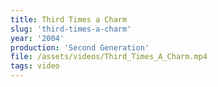 ```yaml
---
title: Third Times a Charm
slug: 'third-times-a-charm'
year: '2004'
production: 'Second Generation'
file: /assets/videos/Third_Times_A_Charm.mp4
tags: video
---
```

